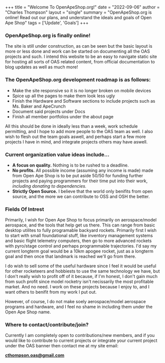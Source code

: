 +++
title = "Welcome To OpenApeShop.org!"
date = "2022-09-06"
author = "Charles Thompson"
layout = "single"
summary = "OpenApeShop.org is online! Read out our plans, and understand the ideals and goals of Open Ape Shop"
tags = ['Update', 'Goals']
+++

### OpenApeShop.org is finally online!
The site is still under construction, as can be seen but the basic layout is more or less done and work can be started on documenting all the OAS projects and such.
I intend this website to be an easy to navigate static site for hosting all sorts of OAS related content, from official documentation to blog updates as well as much more!

### The OpenApeShop.org development roadmap is as follows:
* Make the site responsive so it is no longer broken on mobile devices
* Spice up all the pages to make them look less ugly
* Finish the Hardware and Software sections to include projects such as Ms. Baker and ApeCrunch
* Document said projects under Docs
* Finish all member portfolios under the about page

All this should be done in ideally less than a week, work schedule permitting, and I hope to add more people to the OAS team as well.
I also wish to flesh out the team goals aswell, and perhaps start a few more projects I have in mind, and integrate projects others may have aswell.

### Current organization value ideas include...
* **A focus on quality.** Nothing is to be rushed to a deadline.
* **No profits.** All possible income (assuming any income is made) made from Open Ape Shop is to be put aside 50/50 for funding further projects and paying programmers for their time put into their work, *including donating to dependencies.*
* **Strictly Open Source.** I believe that the world only benifits from open source, and the more we can contribute to OSS and OSH the better.

### Fields Of Intrest

Primarily, I wish for Open Ape Shop to focus primarily on aerospace/model aerospace, and the tools that help get us there. This can range from basic desktop utilites to fully programable backyard rockets. Primarily first I wish to start with small foundational stuff, like inventory management systems and basic flight telemetry computers, then go to more advanced rockets with pyro/stage control and perhaps programmable trajectories. I'd say my current longterm goal would be a 10km apogee rocket, just as a longterm goal and then once that landmark is reached we'll go from there.

I do wish to sell some of the useful hardware since I feel it would be useful for other rocketeers and hobbiests to use the same technology we have, but I don't really wish to profit off of it because, if I'm honest, I don't gain much from such profit since model rocketry isn't necissarily the most profitable market. And no need. I work on these projects because I enjoy to, and I want others to benifit from my work I put out.

However, of course, I do not make soely aerospace/model aerospace programs and hardware, and I feel no shame in including them under the Open Ape Shop name.

### Where to contact/contribute/join?

Currently I am completely open to contributions/new members, and if you would like to contribute to current projects or integrate your current project under the OAS banner then contact me at my site email:

**cthompson.oas@gmail.com**